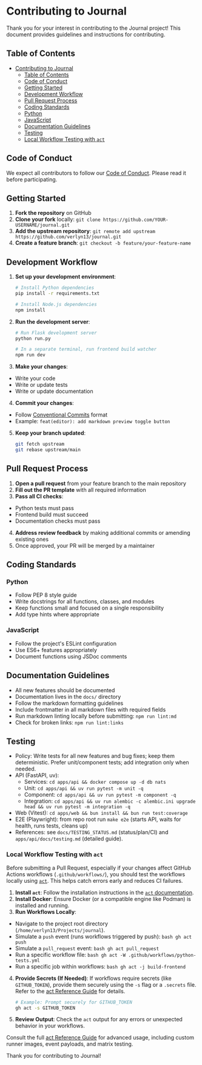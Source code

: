 # Contributing to Journal

Thank you for your interest in contributing to the Journal project! This document provides guidelines and instructions for contributing.

## Table of Contents

- [Contributing to Journal](#contributing-to-journal)
  - [Table of Contents](#table-of-contents)
  - [Code of Conduct](#code-of-conduct)
  - [Getting Started](#getting-started)
  - [Development Workflow](#development-workflow)
  - [Pull Request Process](#pull-request-process)
  - [Coding Standards](#coding-standards)
  - [Python](#python)
  - [JavaScript](#javascript)
  - [Documentation Guidelines](#documentation-guidelines)
  - [Testing](#testing)
  - [Local Workflow Testing with `act`](#local-workflow-testing-with-act)

## Code of Conduct

We expect all contributors to follow our [Code of Conduct](CODE_OF_CONDUCT.md). Please read it before participating.

## Getting Started

1. **Fork the repository** on GitHub
2. **Clone your fork** locally: `git clone https://github.com/YOUR-USERNAME/journal.git`
3. **Add the upstream repository**: `git remote add upstream https://github.com/verlyn13/journal.git`
4. **Create a feature branch**: `git checkout -b feature/your-feature-name`

## Development Workflow

1. **Set up your development environment**:
   ```bash
   # Install Python dependencies
   pip install -r requirements.txt

   # Install Node.js dependencies
   npm install
   ```

2. **Run the development server**:
   ```bash
   # Run Flask development server
   python run.py

   # In a separate terminal, run frontend build watcher
   npm run dev
   ```

3. **Make your changes**:

- Write your code
- Write or update tests
- Write or update documentation

4. **Commit your changes**:

- Follow [Conventional Commits](https://www.conventionalcommits.org/) format
- Example: `feat(editor): add markdown preview toggle button`

5. **Keep your branch updated**:
   ```bash
   git fetch upstream
   git rebase upstream/main
   ```

## Pull Request Process

1. **Open a pull request** from your feature branch to the main repository
2. **Fill out the PR template** with all required information
3. **Pass all CI checks**:

- Python tests must pass
- Frontend build must succeed
- Documentation checks must pass

4. **Address review feedback** by making additional commits or amending existing ones
5. Once approved, your PR will be merged by a maintainer

## Coding Standards

### Python

- Follow PEP 8 style guide
- Write docstrings for all functions, classes, and modules
- Keep functions small and focused on a single responsibility
- Add type hints where appropriate

### JavaScript

- Follow the project's ESLint configuration
- Use ES6+ features appropriately
- Document functions using JSDoc comments

## Documentation Guidelines

- All new features should be documented
- Documentation lives in the `docs/` directory
- Follow the markdown formatting guidelines
- Include frontmatter in all markdown files with required fields
- Run markdown linting locally before submitting: `npm run lint:md`
- Check for broken links: `npm run lint:links`

## Testing

- Policy: Write tests for all new features and bug fixes; keep them deterministic. Prefer unit/component tests; add integration only when needed.
- API (FastAPI, uv):
  - Services: `cd apps/api && docker compose up -d db nats`
  - Unit: `cd apps/api && uv run pytest -m unit -q`
  - Component: `cd apps/api && uv run pytest -m component -q`
  - Integration: `cd apps/api && uv run alembic -c alembic.ini upgrade head && uv run pytest -m integration -q`
- Web (Vitest): `cd apps/web && bun install && bun run test:coverage`
- E2E (Playwright): from repo root run `make e2e` (starts API, waits for health, runs tests, cleans up)
- References: see `docs/TESTING_STATUS.md` (status/plan/CI) and `apps/api/docs/testing.md` (detailed guide).

### Local Workflow Testing with `act`

Before submitting a Pull Request, especially if your changes affect GitHub Actions workflows (`.github/workflows/`), you should test the workflows locally using [`act`](https://github.com/nektos/act). This helps catch errors early and reduces CI failures.

1. **Install `act`**: Follow the installation instructions in the [`act` documentation](https://github.com/nektos/act#installation).
2. **Install Docker**: Ensure Docker (or a compatible engine like Podman) is installed and running.
3. **Run Workflows Locally**:

- Navigate to the project root directory (`/home/verlyn13/Projects/journal`).
- Simulate a `push` event (runs workflows triggered by push):
  `bash
      gh act push
      `
- Simulate a `pull_request` event:
  `bash
      gh act pull_request
      `
- Run a specific workflow file:
  `bash
      gh act -W .github/workflows/python-tests.yml
      `
- Run a specific job within workflows:
  `bash
      gh act -j build-frontend
      `

4. **Provide Secrets (If Needed)**: If workflows require secrets (like `GITHUB_TOKEN`), provide them securely using the `-s` flag or a `.secrets` file. Refer to the [act Reference Guide](docs/guides/act-reference.md) for details.
   ```bash
   # Example: Prompt securely for GITHUB_TOKEN
   gh act -s GITHUB_TOKEN
   ```
5. **Review Output**: Check the `act` output for any errors or unexpected behavior in your workflows.

Consult the full [act Reference Guide](docs/guides/act-reference.md) for advanced usage, including custom runner images, event payloads, and matrix testing.

Thank you for contributing to Journal!
